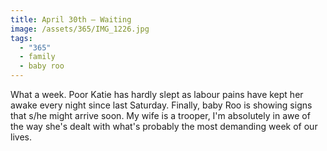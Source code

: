 ```yaml
---
title: April 30th — Waiting
image: /assets/365/IMG_1226.jpg
tags:
  - "365"
  - family
  - baby roo
---
```

What a week. Poor Katie has hardly slept as labour pains have kept her awake every night since last Saturday. Finally, baby Roo is showing signs that s/he might arrive soon. My wife is a trooper, I'm absolutely in awe of the way she's dealt with what's probably the most demanding week of our lives.